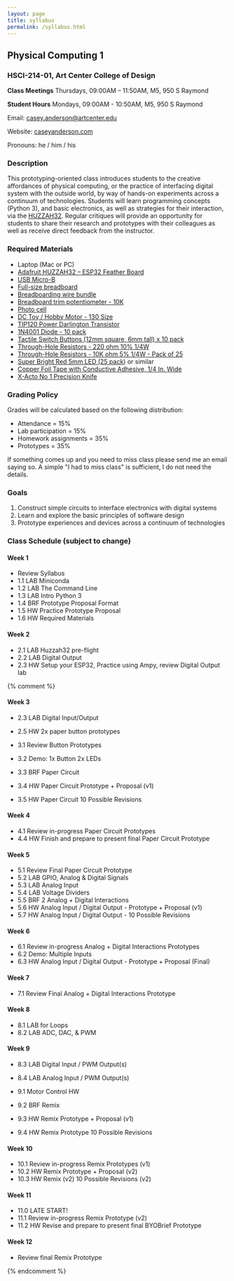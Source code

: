 ```yaml
---
layout: page
title: syllabus
permalink: /syllabus.html
---
```


## Physical Computing 1
### HSCI-214-01, Art Center College of Design
**Class Meetings** Thursdays, 09:00AM – 11:50AM, M5, 950 S Raymond

**Student Hours** Mondays, 09:00AM - 10:50AM, M5, 950 S Raymond

Email: casey.anderson@artcenter.edu

Website: [caseyanderson.com](https://caseyanderson.com/)

Pronouns: he / him / his


### Description

This prototyping-oriented class introduces students to the creative affordances of physical computing, or the practice of interfacing digital system with the outside world, by way of hands-on experiments across a continuum of technologies. Students will learn programming concepts (Python 3), and basic electronics, as well as strategies for their interaction, via the [HUZZAH32](https://www.adafruit.com/product/3405). Regular critiques will provide an opportunity for students to share their research and prototypes with their colleagues as well as receive direct feedback from the instructor.


### Required Materials

* Laptop (Mac or PC)
* [Adafruit HUZZAH32 – ESP32 Feather Board](https://www.adafruit.com/product/3591)
* [USB Micro-B](https://www.adafruit.com/product/3879)
* [Full-size breadboard](https://www.adafruit.com/product/239)
* [Breadboarding wire bundle](https://www.adafruit.com/product/153)
* [Breadboard trim potentiometer - 10K](https://www.adafruit.com/product/356)
* [Photo cell](https://www.adafruit.com/product/161)
* [DC Toy / Hobby Motor - 130 Size](https://www.adafruit.com/product/711)
* [TIP120 Power Darlington Transistor](https://www.allelectronics.com/item/tip120/npn-to-220-darlington/1.html)
* [1N4001 Diode - 10 pack](https://www.adafruit.com/product/755)
* [Tactile Switch Buttons (12mm square, 6mm tall) x 10 pack](https://www.adafruit.com/product/1119)
* [Through-Hole Resistors - 220 ohm 10% 1/4W](https://www.adafruit.com/product/2780)
* [Through-Hole Resistors - 10K ohm 5% 1/4W - Pack of 25](https://www.adafruit.com/product/2784)
* [Super Bright Red 5mm LED (25 pack)](https://www.adafruit.com/product/297) or similar
* [Copper Foil Tape with Conductive Adhesive, 1/4 In. Wide](https://www.amazon.com/Meideal-Copper-4inch-Conductive-Adhesive/dp/B092J6MMTK)
* [X-Acto No 1 Precision Knife](https://www.amazon.com/X-Acto-XZ3601-X-ACTO-Knife-Safety/dp/B005KRSWM6)


### Grading Policy

Grades will be calculated based on the following distribution:

* Attendance = 15%
* Lab participation = 15%
* Homework assignments = 35%
* Prototypes = 35%


If something comes up and you need to miss class please send me an email saying so. A simple "I had to miss class" is sufficient, I do not need the details.


### Goals

1. Construct simple circuits to interface electronics with digital systems
2. Learn and explore the basic principles of software design
3. Prototype experiences and devices across a continuum of technologies


### Class Schedule (subject to change)

#### Week 1

* Review Syllabus
* 1.1 LAB Miniconda
* 1.2 LAB The Command Line
* 1.3 LAB Intro Python 3
* 1.4 BRF Prototype Proposal Format
* 1.5 HW Practice Prototype Proposal
* 1.6 HW Required Materials

#### Week 2

* 2.1 LAB Huzzah32 pre-flight
* 2.2 LAB Digital Output
* 2.3 HW Setup your ESP32, Practice using Ampy, review Digital Output lab

{% comment %}

#### Week 3

* 2.3 LAB Digital Input/Output
* 2.5 HW 2x paper button prototypes

* 3.1 Review Button Prototypes
* 3.2 Demo: 1x Button 2x LEDs
* 3.3 BRF Paper Circuit
* 3.4 HW Paper Circuit Prototype + Proposal (v1)
* 3.5 HW Paper Circuit 10 Possible Revisions


#### Week 4

* 4.1 Review in-progress Paper Circuit Prototypes
* 4.4 HW Finish and prepare to present final Paper Circuit Prototype


#### Week 5

* 5.1 Review Final Paper Circuit Prototype
* 5.2 LAB GPIO, Analog & Digital Signals
* 5.3 LAB Analog Input
* 5.4 LAB Voltage Dividers
* 5.5 BRF 2 Analog + Digital Interactions
* 5.6 HW Analog Input / Digital Output - Prototype + Proposal (v1)
* 5.7 HW Analog Input / Digital Output - 10 Possible Revisions

#### Week 6

* 6.1 Review in-progress Analog + Digital Interactions Prototypes
* 6.2 Demo: Multiple Inputs
* 6.3 HW Analog Input / Digital Output - Prototype + Proposal (Final)


#### Week 7

* 7.1 Review Final Analog + Digital Interactions Prototype


#### Week 8

* 8.1 LAB for Loops
* 8.2 LAB ADC, DAC, & PWM


#### Week 9

* 8.3 LAB Digital Input / PWM Output(s)
* 8.4 LAB Analog Input / PWM Output(s)

* 9.1 Motor Control HW
* 9.2 BRF Remix
* 9.3 HW Remix Prototype + Proposal (v1)
* 9.4 HW Remix Prototype 10 Possible Revisions


#### Week 10

* 10.1 Review in-progress Remix Prototypes (v1)
* 10.2 HW Remix Prototype + Proposal (v2)
* 10.3 HW Remix (v2) 10 Possible Revisions (v2)


#### Week 11

* 11.0 LATE START!
* 11.1 Review in-progress Remix Prototype (v2)
* 11.2 HW Revise and prepare to present final BYOBrief Prototype


#### Week 12

* Review final Remix Prototype

{% endcomment %}
